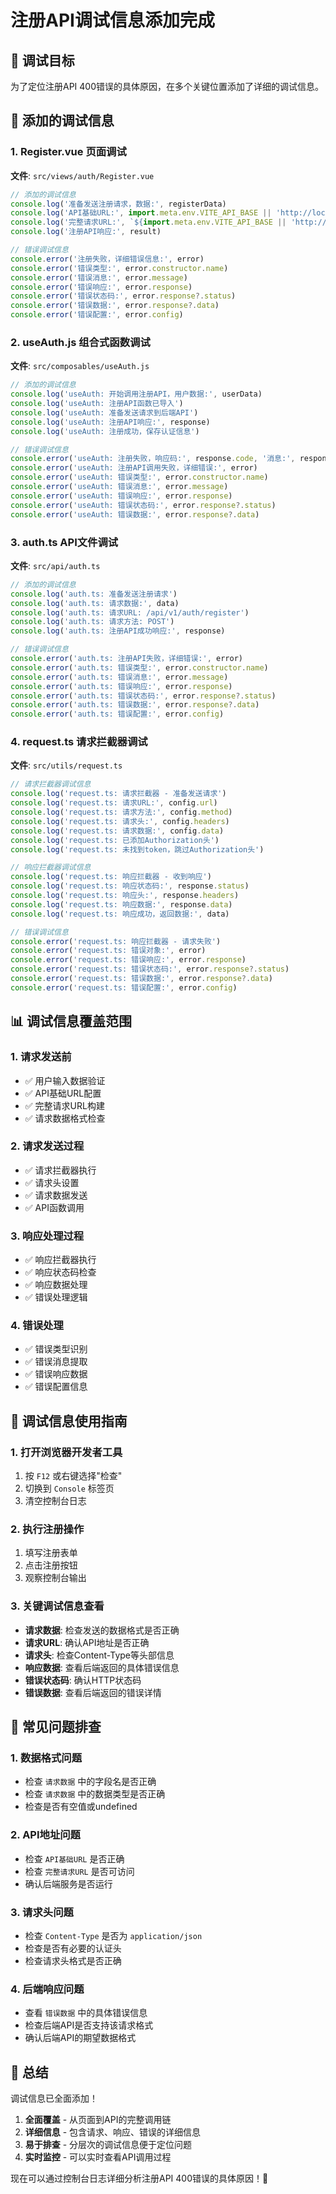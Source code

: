 # 注册API调试信息添加完成

## 🎯 调试目标

为了定位注册API 400错误的具体原因，在多个关键位置添加了详细的调试信息。

## 🔧 添加的调试信息

### 1. Register.vue 页面调试
**文件**: `src/views/auth/Register.vue`

```javascript
// 添加的调试信息
console.log('准备发送注册请求，数据:', registerData)
console.log('API基础URL:', import.meta.env.VITE_API_BASE || 'http://localhost:8000')
console.log('完整请求URL:', `${import.meta.env.VITE_API_BASE || 'http://localhost:8000'}/api/v1/auth/register`)
console.log('注册API响应:', result)

// 错误调试信息
console.error('注册失败，详细错误信息:', error)
console.error('错误类型:', error.constructor.name)
console.error('错误消息:', error.message)
console.error('错误响应:', error.response)
console.error('错误状态码:', error.response?.status)
console.error('错误数据:', error.response?.data)
console.error('错误配置:', error.config)
```

### 2. useAuth.js 组合式函数调试
**文件**: `src/composables/useAuth.js`

```javascript
// 添加的调试信息
console.log('useAuth: 开始调用注册API，用户数据:', userData)
console.log('useAuth: 注册API函数已导入')
console.log('useAuth: 准备发送请求到后端API')
console.log('useAuth: 注册API响应:', response)
console.log('useAuth: 注册成功，保存认证信息')

// 错误调试信息
console.error('useAuth: 注册失败，响应码:', response.code, '消息:', response.message)
console.error('useAuth: 注册API调用失败，详细错误:', error)
console.error('useAuth: 错误类型:', error.constructor.name)
console.error('useAuth: 错误消息:', error.message)
console.error('useAuth: 错误响应:', error.response)
console.error('useAuth: 错误状态码:', error.response?.status)
console.error('useAuth: 错误数据:', error.response?.data)
```

### 3. auth.ts API文件调试
**文件**: `src/api/auth.ts`

```javascript
// 添加的调试信息
console.log('auth.ts: 准备发送注册请求')
console.log('auth.ts: 请求数据:', data)
console.log('auth.ts: 请求URL: /api/v1/auth/register')
console.log('auth.ts: 请求方法: POST')
console.log('auth.ts: 注册API成功响应:', response)

// 错误调试信息
console.error('auth.ts: 注册API失败，详细错误:', error)
console.error('auth.ts: 错误类型:', error.constructor.name)
console.error('auth.ts: 错误消息:', error.message)
console.error('auth.ts: 错误响应:', error.response)
console.error('auth.ts: 错误状态码:', error.response?.status)
console.error('auth.ts: 错误数据:', error.response?.data)
console.error('auth.ts: 错误配置:', error.config)
```

### 4. request.ts 请求拦截器调试
**文件**: `src/utils/request.ts`

```javascript
// 请求拦截器调试信息
console.log('request.ts: 请求拦截器 - 准备发送请求')
console.log('request.ts: 请求URL:', config.url)
console.log('request.ts: 请求方法:', config.method)
console.log('request.ts: 请求头:', config.headers)
console.log('request.ts: 请求数据:', config.data)
console.log('request.ts: 已添加Authorization头')
console.log('request.ts: 未找到token，跳过Authorization头')

// 响应拦截器调试信息
console.log('request.ts: 响应拦截器 - 收到响应')
console.log('request.ts: 响应状态码:', response.status)
console.log('request.ts: 响应头:', response.headers)
console.log('request.ts: 响应数据:', response.data)
console.log('request.ts: 响应成功，返回数据:', data)

// 错误调试信息
console.error('request.ts: 响应拦截器 - 请求失败')
console.error('request.ts: 错误对象:', error)
console.error('request.ts: 错误响应:', error.response)
console.error('request.ts: 错误状态码:', error.response?.status)
console.error('request.ts: 错误数据:', error.response?.data)
console.error('request.ts: 错误配置:', error.config)
```

## 📊 调试信息覆盖范围

### 1. 请求发送前
- ✅ 用户输入数据验证
- ✅ API基础URL配置
- ✅ 完整请求URL构建
- ✅ 请求数据格式检查

### 2. 请求发送过程
- ✅ 请求拦截器执行
- ✅ 请求头设置
- ✅ 请求数据发送
- ✅ API函数调用

### 3. 响应处理过程
- ✅ 响应拦截器执行
- ✅ 响应状态码检查
- ✅ 响应数据处理
- ✅ 错误处理逻辑

### 4. 错误处理
- ✅ 错误类型识别
- ✅ 错误消息提取
- ✅ 错误响应数据
- ✅ 错误配置信息

## 🎯 调试信息使用指南

### 1. 打开浏览器开发者工具
1. 按 `F12` 或右键选择"检查"
2. 切换到 `Console` 标签页
3. 清空控制台日志

### 2. 执行注册操作
1. 填写注册表单
2. 点击注册按钮
3. 观察控制台输出

### 3. 关键调试信息查看
- **请求数据**: 检查发送的数据格式是否正确
- **请求URL**: 确认API地址是否正确
- **请求头**: 检查Content-Type等头部信息
- **响应数据**: 查看后端返回的具体错误信息
- **错误状态码**: 确认HTTP状态码
- **错误数据**: 查看后端返回的错误详情

## 🔧 常见问题排查

### 1. 数据格式问题
- 检查 `请求数据` 中的字段名是否正确
- 检查 `请求数据` 中的数据类型是否正确
- 检查是否有空值或undefined

### 2. API地址问题
- 检查 `API基础URL` 是否正确
- 检查 `完整请求URL` 是否可访问
- 确认后端服务是否运行

### 3. 请求头问题
- 检查 `Content-Type` 是否为 `application/json`
- 检查是否有必要的认证头
- 检查请求头格式是否正确

### 4. 后端响应问题
- 查看 `错误数据` 中的具体错误信息
- 检查后端API是否支持该请求格式
- 确认后端API的期望数据格式

## 🎉 总结

调试信息已全面添加！

1. **全面覆盖** - 从页面到API的完整调用链
2. **详细信息** - 包含请求、响应、错误的详细信息
3. **易于排查** - 分层次的调试信息便于定位问题
4. **实时监控** - 可以实时查看API调用过程

现在可以通过控制台日志详细分析注册API 400错误的具体原因！🎉
